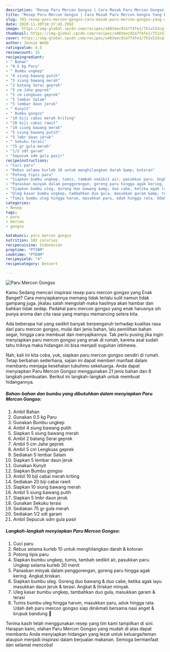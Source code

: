 ```yaml
---
description: "Resep Paru Mercon Gongso | Cara Masak Paru Mercon Gongso Yang Enak Dan Mudah"
title: "Resep Paru Mercon Gongso | Cara Masak Paru Mercon Gongso Yang Enak Dan Mudah"
slug: 783-resep-paru-mercon-gongso-cara-masak-paru-mercon-gongso-yang-enak-dan-mudah
date: 2020-11-30T18:37:43.299Z
image: https://img-global.cpcdn.com/recipes/a403eec92a7f4fe1/751x532cq70/paru-mercon-gongso-foto-resep-utama.jpg
thumbnail: https://img-global.cpcdn.com/recipes/a403eec92a7f4fe1/751x532cq70/paru-mercon-gongso-foto-resep-utama.jpg
cover: https://img-global.cpcdn.com/recipes/a403eec92a7f4fe1/751x532cq70/paru-mercon-gongso-foto-resep-utama.jpg
author: Jennie Webb
ratingvalue: 4.5
reviewcount: 15
recipeingredient:
- " Bahan"
- "0.5 kg Paru"
- " Bumbu ungkep"
- "4 siung bawang putih"
- "5 siung bawang merah"
- "2 batang Serai geprek"
- "5 cm Jahe geprek"
- "5 cm Lengkuas geprek"
- "5 lembar Salam"
- "5 lembar daun jeruk"
- " Kunyit"
- " Bumbu gongso"
- "10 biji cabai merah kriting"
- "20 biji cabai rawit"
- "10 siung bawang merah"
- "5 siung bawang putih"
- "5 lmbr daun jeruk"
- " Sekuku terasi"
- "75 gr gula merah"
- "1/2 sdt garam"
- "Sepucuk sdm gula pasir"
recipeinstructions:
- "Cuci paru"
- "Rebus selama kurleb 10 untuk menghilangkan darah &amp; kotoran"
- "Potong tipis paru"
- "Siapkan bumbu ungkep, tumis, tambah sedikit air, pasukkan paru. Ungkep selama kurleb 30 menit"
- "Panaskan minyak dalam penggorengan, goreng paru hingga agak kering. Angkat,tiriskan."
- "Siapkan bumbu uleg. Goreng duo bawang &amp; duo cabe, ketika agak layu masukkan daun jeruk &amp; terasi. Angkat &amp; tiriskan minyak."
- "Uleg kasar bumbu ungkep, tambahkan duo gula, masukkan garam &amp; terasi"
- "Tumis bumbu uleg hingga harum, masukkan paru, aduk hingga rata. Udah deh paru mercon gongso siap dinikmati bersama nasi anget &amp; krupuk bandung 🤤"
categories:
- Resep
tags:
- paru
- mercon
- gongso

katakunci: paru mercon gongso 
nutrition: 102 calories
recipecuisine: Indonesian
preptime: "PT30M"
cooktime: "PT60M"
recipeyield: "4"
recipecategory: Dessert

---
```



![Paru Mercon Gongso](https://img-global.cpcdn.com/recipes/a403eec92a7f4fe1/751x532cq70/paru-mercon-gongso-foto-resep-utama.jpg)

Kamu Sedang mencari inspirasi resep paru mercon gongso yang Enak Banget? Cara menyiapkannya memang tidak terlalu sulit namun tidak gampang juga. jikalau salah mengolah maka hasilnya akan hambar dan bahkan tidak sedap. Padahal paru mercon gongso yang enak harusnya sih punya aroma dan cita rasa yang mampu memancing selera kita.

Ada beberapa hal yang sedikit banyak berpengaruh terhadap kualitas rasa dari paru mercon gongso, mulai dari jenis bahan, lalu pemilihan bahan segar, hingga cara membuat dan menyajikannya. Tak perlu pusing jika ingin menyiapkan paru mercon gongso yang enak di rumah, karena asal sudah tahu triknya maka hidangan ini bisa menjadi suguhan istimewa.




Nah, kali ini kita coba, yuk, siapkan paru mercon gongso sendiri di rumah. Tetap berbahan sederhana, sajian ini dapat memberi manfaat dalam membantu menjaga kesehatan tubuhmu sekeluarga. Anda dapat menyiapkan Paru Mercon Gongso menggunakan 21 jenis bahan dan 8 langkah pembuatan. Berikut ini langkah-langkah untuk membuat hidangannya.

<!--inarticleads1-->

##### Bahan-bahan dan bumbu yang dibutuhkan dalam menyiapkan Paru Mercon Gongso:

1. Ambil  Bahan
1. Gunakan 0.5 kg Paru
1. Gunakan  Bumbu ungkep
1. Ambil 4 siung bawang putih
1. Siapkan 5 siung bawang merah
1. Ambil 2 batang Serai geprek
1. Ambil 5 cm Jahe geprek
1. Ambil 5 cm Lengkuas geprek
1. Sediakan 5 lembar Salam
1. Siapkan 5 lembar daun jeruk
1. Gunakan  Kunyit
1. Siapkan  Bumbu gongso
1. Ambil 10 biji cabai merah kriting
1. Sediakan 20 biji cabai rawit
1. Siapkan 10 siung bawang merah
1. Ambil 5 siung bawang putih
1. Siapkan 5 lmbr daun jeruk
1. Gunakan  Sekuku terasi
1. Sediakan 75 gr gula merah
1. Sediakan 1/2 sdt garam
1. Ambil Sepucuk sdm gula pasir




<!--inarticleads2-->

##### Langkah-langkah menyiapkan Paru Mercon Gongso:

1. Cuci paru
1. Rebus selama kurleb 10 untuk menghilangkan darah &amp; kotoran
1. Potong tipis paru
1. Siapkan bumbu ungkep, tumis, tambah sedikit air, pasukkan paru. Ungkep selama kurleb 30 menit
1. Panaskan minyak dalam penggorengan, goreng paru hingga agak kering. Angkat,tiriskan.
1. Siapkan bumbu uleg. Goreng duo bawang &amp; duo cabe, ketika agak layu masukkan daun jeruk &amp; terasi. Angkat &amp; tiriskan minyak.
1. Uleg kasar bumbu ungkep, tambahkan duo gula, masukkan garam &amp; terasi
1. Tumis bumbu uleg hingga harum, masukkan paru, aduk hingga rata. Udah deh paru mercon gongso siap dinikmati bersama nasi anget &amp; krupuk bandung 🤤




Terima kasih telah menggunakan resep yang tim kami tampilkan di sini. Harapan kami, olahan Paru Mercon Gongso yang mudah di atas dapat membantu Anda menyiapkan hidangan yang lezat untuk keluarga/teman ataupun menjadi inspirasi dalam berjualan makanan. Semoga bermanfaat dan selamat mencoba!
